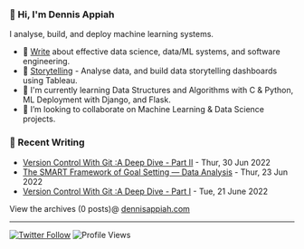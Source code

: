 ### 👋 Hi, I'm Dennis Appiah

I analyse, build, and deploy machine learning systems.

- 📝 [Write](https://medium.com/@dennisappiah) about effective data science, data/ML systems, and software engineering.
- 🧠 [Storytelling](https://public.tableau.com/app/profile/dennis.appiah#!/?newProfile=&activeTab=0) - Analyse data, and build data storytelling dashboards using Tableau.
- 🌱 I'm currently learning Data Structures and Algorithms with C & Python, ML Deployment with Django, and Flask.
- 💞️ I’m looking to collaborate on Machine Learning & Data Science projects.


### 📝 Recent Writing

<!-- writing starts -->
* [Version Control With Git :A Deep Dive - Part II](https://medium.com/@dennisappiah/version-control-with-git-a-deep-dive-part-ii-35c0fe354e3d) - Thur, 30 Jun 2022
* [The SMART Framework of Goal Setting — Data Analysis](https://medium.com/@dennisappiah/the-smart-framework-of-goal-setting-data-analysis-d323fed6a718) - Thur, 23 Jun 2022
* [Version Control With Git :A Deep Dive - Part I](https://medium.com/@dennisappiah/version-control-with-git-a-deep-dive-part-i-c8d16112946b) - Tue, 21 June 2022

View the archives (0 posts)@ [dennisappiah.com](https://medium.com/@dennisappiah)
<!-- writing ends -->

---
[![Twitter Follow](https://img.shields.io/twitter/follow/kofi_tech?label=Follow&style=social)](https://twitter.com/kofi_tech) ![Profile Views](https://gpvc.arturio.dev/dennisappiahALX)
